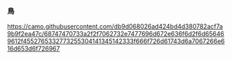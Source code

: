 ### 鳥
https://camo.githubusercontent.com/db9d068026ad424bd4d380782acf7a9b9f2ea47c/68747470733a2f2f7062732e7477696d672e636f6d2f6d656469612f4552765332773255304141345142333f666f726d61743d6a7067266e616d653d6f726967
